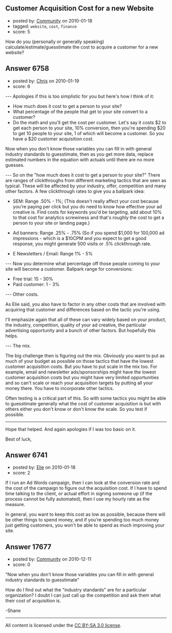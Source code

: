 ## Customer Acquisition Cost for a new Website

- posted by: [Community](https://stackexchange.com/users/-1/-1-community) on 2010-01-18
- tagged: `website`, `cost`, `finance`
- score: 5

How do you (personally or generally speaking) calculate/estimate/guesstimate the cost to acquire a customer for a new website?


## Answer 6758

- posted by: [Chris](https://stackexchange.com/users/-1/412-chris) on 2010-01-19
- score: 6

--- Apologies if this is too simplistic for you but here's how I think of it:

- How much does it cost to get a person to your site?
- What percentage of the people that get to your site convert to a customer?
- Do the math and you'll get the cost per customer. Let's say it costs $2 to get each person to your site, 10% conversion, then you're spending $20 to get 10 people to your site, 1 of which will become a customer. So you have a $20 customer acquisition cost.

Now when you don't know those variables you can fill in with general industry standards to guesstimate, then as you get more data, replace estimated numbers in the equation with actuals until there are no more guesses.

--- So on the "how much does it cost to get a person to your site?" There are ranges of clickthroughs from different marketing tactics that are seen as typical. These will be affected by your industry, offer, competition and many other factors. A few clickthrough rates to give you a ballpark idea:

- SEM: Range .50% - 1%; (This doesn't really affect your cost because you're paying per click but you do need to know how effective your ad creative is. Find costs for keywords you'd be targeting, add about 10% to that cost for analytics screwiness and that's roughly the cost to get a person to your site or landing page.)

- Ad banners: Range .25% - .75% (So if you spend $1,000 for 100,000 ad impressions - which is a $10CPM and you expect to get a good response, you might generate 500 visits or .5% clickthrough rate. 

- E Newsletters / Email: Range 1% - 5%

--- Now you determine what percentage off those people coming to your site will become a customer. Ballpark range for conversions:

- Free trial: 15 - 30%
- Paid customer: 1 - 3%

--- Other costs.

As Elie said, you also have to factor in any other costs that are involved with acquiring that customer and differences based on the tactic you're using. 

I'll emphasize again that all of these can vary widely based on your product, the industry, competition, quality of your ad creative, the particular advertising opportunity and a bunch of other factors. But hopefully this helps.

--- The mix.

The big challenge then is figuring out the mix. Obviously you want to put as much of your budget as possible on those tactics that have the lowest customer acquisition costs. But you have to put scale in the mix too. For example, email and newsletter ads/sponsorships might have the lowest customer acquisition costs but you might have very limited opportunities and so can't scale or reach your acquisition targets by putting all your money there. You have to incorporate other tactics.

Often testing is a critical part of this. So with some tactics you might be able to guesstimate generally what the cost of customer acquisition is but with others either you don't know or don't know the scale. So you test if possible. 

---
Hope that helped. And again apologies if I was too basic on it.

Best of luck,





## Answer 6741

- posted by: [Elie](https://stackexchange.com/users/-1/1752-elie) on 2010-01-18
- score: 2

If I run an Ad Words campaign, then I can look at the conversion rate and the cost of the campaign to figure out the acquisition cost. If I have to spend time talking to the client, or actual effort in signing someone up (if the process cannot be fully automated), then I use my hourly rate as the measure.

In general, you want to keep this cost as low as possible, because there will be other things to spend money, and if you're spending too much money just getting customers, you won't be able to spend as much improving your site.


## Answer 17677

- posted by: [Community](https://stackexchange.com/users/-1/-1-community) on 2010-12-11
- score: 0

"Now when you don't know those variables you can fill in with general industry standards to guesstimate"

How do I find out what the "industry standards" are for a particular organization?  I doubt I can just call up the competition and ask them what their cost of acquisition is.

-Shane



---

All content is licensed under the [CC BY-SA 3.0 license](https://creativecommons.org/licenses/by-sa/3.0/).

